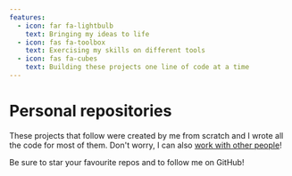 ```yaml
---
features:
  - icon: far fa-lightbulb
    text: Bringing my ideas to life
  - icon: fas fa-toolbox
    text: Exercising my skills on different tools
  - icon: fas fa-cubes
    text: Building these projects one line of code at a time
---
```


# Personal repositories <i class="fas fa-medal"></i>

These projects that follow were created by me from scratch and I wrote all the code for most of them. Don't worry, I can also [work with other people][tw]!

Be sure to star your favourite repos and to follow me on GitHub!

[tw]: #contributions
